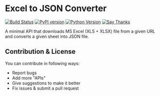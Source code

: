 # Excel to JSON Converter
[![Build Status](https://travis-ci.org/toransahu/excel2json-3.svg?branch=master)](https://travis-ci.org/toransahu/excel2json-3)
[![PyPI version](https://badge.fury.io/py/excel2json-3.svg)](https://badge.fury.io/py/excel2json-3)
[![Python Version]()](https://img.shields.io/badge/python-3%2C%203.6-yellow.svg) [![Say Thanks](https://img.shields.io/badge/Say%20Thanks-!-1EAEDB.svg)](https://saythanks.io/to/toransahu)

A minimal API that downloads MS Excel (XLS + XLSX) file from a given URL and converts a given sheet into JSON file.


## Contribution & License
You can contribute in following ways:

- Report bugs
- Add more "APIs" 
- Give suggestions to make it better
- Fix issues & submit a pull request
